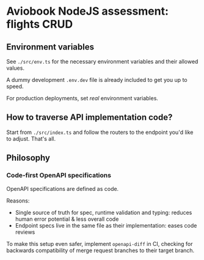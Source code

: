 # Aviobook NodeJS assessment: flights CRUD

## Environment variables

See `./src/env.ts` for the necessary environment variables and their allowed values.

A dummy development `.env.dev` file is already included to get you up to speed.

For production deployments, set _real_ environment variables.


## How to traverse API implementation code?

Start from `./src/index.ts` and follow the routers to the endpoint you'd like to adjust.
That's all.


## Philosophy

### Code-first OpenAPI specifications

OpenAPI specifications are defined as code.

Reasons:
- Single source of truth for spec, runtime validation and typing: reduces human error potential & less overall code
- Endpoint specs live in the same file as their implementation: eases code reviews

To make this setup even safer, implement `openapi-diff` in CI, checking for backwards compatibility of merge request branches to their target branch.
